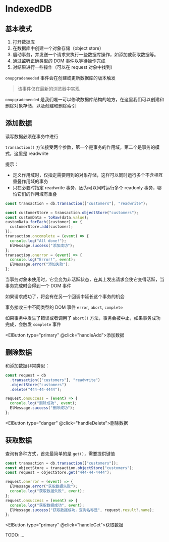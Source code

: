 # IndexedDB

## 基本模式

1. 打开数据库
2. 在数据库中创建一个对象存储（object store）
3. 启动事务，并发送一个请求来执行一些数据库操作，如添加或获取数据等。
4. 通过监听正确类型的 DOM 事件以等待操作完成
5. 对结果进行一些操作（可以在 request 对象中找到）

<script setup lang="ts">
import { shallowRef, ref ,toRaw} from 'vue'
import Demo from './Demo.vue'
import {ElMessage} from 'element-plus'

const db: ShallowRef<IDBDatabase | null> = shallowRef(null);

const data = ref([
  { ssn: "444-44-4444", name: "Bill", age: 35, email: "bill@company.com" },
  { ssn: "555-55-5555", name: "Donna", age: 32, email: "donna@home.org" },
]);
  
function handleOpen() {
  const request = window.indexedDB.open("MyTestDatabase", 3);

  // 连接错误处理
  request.onerror = (event) => {
    console.log("Error!", event);
    ElMessage.error("数据库连接失败");
  };
 
  request.onupgradeneeded = (event: any) => {
    console.log("onupgradeneeded", event);

    const db = event.target.result as IDBDatabase;

    // 为数据库创建对象存储 objectStore
    // 使用 ssn 作为 keyPath , keyPath 应该是唯一的，还有另一种方式是使用 autoIncrement
    const objectStore = db.createObjectStore("customers", { keyPath: "ssn" });
    // 创建一个名为 "name" 的索引，以便通过名字来搜索客户
    // 创建索引，以使用姓名来搜索客户，名字可能会重复，所以不能使用 unique 索引
    objectStore.createIndex("name", "name", { unique: false });
    // 使用邮箱建立索引，我们想要确保用户邮箱不会重复，所以会使用 unique 索引
    objectStore.createIndex("email", "email", { unique: true });

    // 使用事物的 oncomplete 事件确保在插入数据之前对象存储已经创建完毕
    objectStore.transaction.oncomplete = (event) => {
     
  
    };
  };

  request.onsuccess = (event) => {
    console.log("Success!", event);

    handleSuccess(event);
  };
}

function handleSuccess(event: any) {
  db.value = event.target.result as IDBDatabase;
  db.value.onerror = (event) => {
    console.log("Database error: " + event.target?.errorCode);
  };
}

function handleAdd() {
  if(!db.value) {
    ElMessage.error("数据库未连接")
    return
  }
 
  const transaction = db.value.transaction(["customers"], "readwrite")

  const customerStore = transaction.objectStore('customers')
  const customData = toRaw(data.value)
  customData.forEach((customer) => {
    customerStore.add(customer)
  })
  transaction.oncomplete = (event) => {
    console.log("All done!");
    ElMessage.success("添加成功");
  };
  transaction.onerror = (event) => {
    console.log("Error!", event);
    ElMessage.error("添加失败");
  };
}

function handleDelete(){
  if(!db.value){
    ElMessage.error("数据库未连接")
    return
  }

  const request = db.value.transaction(["customers"], 'readwrite').objectStore('customers').delete('444-44-4444')

  request.onsuccess = (event) => {
    console.log("删除成功", event)
    ElMessage.success("删除成功")
  }
}

function handleGet(){
  if(!db.value){
    ElMessage.error("数据库未连接")
    return
  }

  const transaction = db.value.transaction(["customers"])
  const objectStore = transaction.objectStore("customers")
  const request = objectStore.get("444-44-4444")

  request.onerror = (event) => {
    ElMessage.error("获取数据失败")
    console.log("获取数据失败", event)
  }
  request.onsuccess = (event) => {
    console.log("获取数据成功", request.result)
    ElMessage.success("获取数据成功，查询名称是：" + request.result.name)
  }
}
</script>

<ElDivider />

`onupgradeneeded` 事件会在创建或更新数据库的版本触发

> 该事件仅在最新的浏览器中实现

`onupgradeneeded` 是我们唯一可以修改数据库结构的地方，在这里我们可以创建和删除对象存储，以及创建和删除索引

<ElCard>
  <template v-if="!db">
    <p>数据库未连接</p>
    <ElButton type="primary" @click="handleOpen">连接数据库</ElButton>
  </template>
  <template v-else>
    <h3>内存数据</h3>
    <ElTable :data>
      <ElTableColumn prop="ssn" label="ssn"></ElTableColumn>
      <ElTableColumn prop="name" label="name"></ElTableColumn>
      <ElTableColumn prop="age" label="age"></ElTableColumn>
      <ElTableColumn prop="email" label="email"></ElTableColumn>
    </ElTable>
  </template>
</ElCard>

## 添加数据

读写数据必须在事务中进行

`transaction()` 方法接受两个参数，第一个是事务的作用域，第二个是事务的模式，这里是 readwrite

提示：

- 定义作用域时，仅指定需要用到的对象存储，这样可以同时运行多个不含相互重叠作用域的事务
- 只在必要时指定 readwrite 事务，因为可以同时运行多个 readonly 事务，哪怕它们的作用域有重叠

```js
const transaction = db.transaction(["customers"], "readwrite");

const customerStore = transaction.objectStore("customers");
const customData = toRaw(data.value);
customData.forEach((customer) => {
  customerStore.add(customer);
});
transaction.oncomplete = (event) => {
  console.log("All done!");
  ElMessage.success("添加成功");
};
transaction.onerror = (event) => {
  console.log("Error!", event);
  ElMessage.error("添加失败");
};
```

当事务对象未使用时，它会变为非活跃状态，在其上发出请求会使它变得活跃，当事务完成时会得到一个 DOM 事件

如果请求成功了，将会有在另一个回调中延长这个事务的机会

事务接收三中不同类型的 DOM 事件 `error`, `abort`, `complete`

如果事务中发生了错误或者调用了 `abort()` 方法，事务会被中止，如果事务成功完成，会触发 `complete` 事件

<ElButton type="primary" @click="handleAdd">添加数据</ElButton>

## 删除数据

和添加数据非常类似：

```js
const request = db
  .transaction(["customers"], "readwrite")
  .objectStore("customers")
  .delete("444-44-4444");

request.onsuccess = (event) => {
  console.log("删除成功", event);
  ElMessage.success("删除成功");
};
```

<ElButton type="danger" @click="handleDelete">删除数据</ElButton>

## 获取数据

查询有多种方式，首先最简单的是 `get()`，需要提供键值

```js
const transaction = db.transaction(["customers"]);
const objectStore = transaction.objectStore("customers");
const request = objectStore.get("444-44-4444");

request.onerror = (event) => {
  ElMessage.error("获取数据失败");
  console.log("获取数据失败", event);
};
request.onsuccess = (event) => {
  console.log("获取数据成功", event);
  ElMessage.success("获取数据成功，查询名称是", request.result?.name);
};
```

<ElButton type="primary" @click="handleGet">获取数据</ElButton>

TODO: ...
